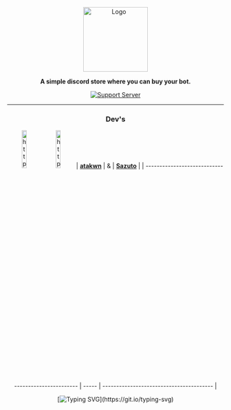 <div align="center">
  <a href="https://discord.gg/mskT7HRHNy" target="_blank"
    ><img src="https://i.imgur.com/Sfhxg5L.png" alt="Logo" height="150"
  /></a>

**A simple discord store where you can buy your bot.** 

[![Support Server](https://discord.com/api/guilds/758308791837786232/embed.png?style=banner2)](https://discord.gg/mskT7HRHNy)

  <hr />
  <div>
    <h3> Dev's</h3>

<img alt="https://github.com/atakwn" src="https://images.weserv.nl/?url=avatars.githubusercontent.com/u/187334479?v=4&h=128&w=128&fit=cover&mask=circle&maxage=1d" alt="https://github.com/atakwn" width="15%" /> <img alt="https://github.com/Swazuto" src="https://images.weserv.nl/?url=avatars.githubusercontent.com/u/97265430?v=4&h=128&w=128&fit=cover&mask=circle&maxage=1d" alt="https://github.com/Swazuto" width="15%" />
| **[atakwn](https://github.com/atakwn)** |   &  | **[Sazuto](https://github.com/Swazuto)** |
| --------------------------------------------------- | ----- | ---------------------------------------- |

  </div>

  [![Typing
  SVG](https://readme-typing-svg.herokuapp.com?font=Fira+Code&pause=1000&width=435&lines=Improving+your+Discord+experience.)](https://git.io/typing-svg)
</div>
